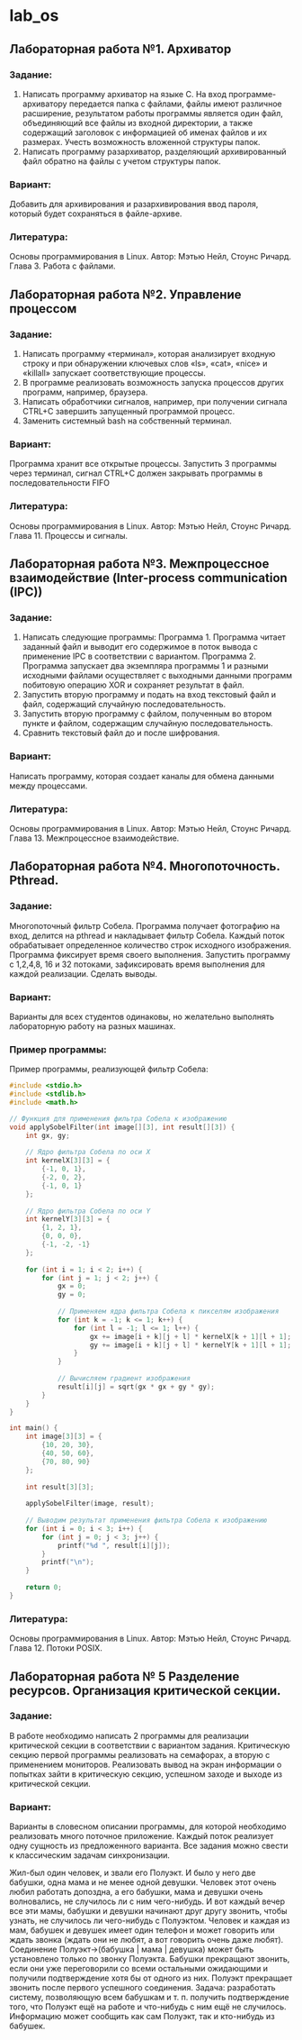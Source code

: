 # lab_os
## Лабораторная работа №1. Архиватор
### Задание:
1. Написать программу архиватор на языке C. На вход программе-архиватору 
передается папка с файлами, файлы имеют различное расширение, результатом работы 
программы является один файл, объединяющий все файлы из входной директории, а 
также содержащий заголовок с информацией об именах файлов и их размерах. Учесть 
возможность вложенной структуры папок. 
2. Написать программу разархиватор, разделяющий архивированный файл обратно на 
файлы с учетом структуры папок.
### Вариант:
Добавить для архивирования и разархивирования ввод пароля, который будет 
сохраняться в файле-архиве.
### Литература:
Основы программирования в Linux. Автор: Мэтью Нейл, Стоунс Ричард. 
Глава 3. Работа с файлами.
## Лабораторная работа №2. Управление процессом
### Задание:
1. Написать программу «терминал», которая анализирует входную строку и при 
обнаружении ключевых слов «ls», «cat», «nice» и «killall» запускает 
соответствующие процессы.
2. В программе реализовать возможность запуска процессов других программ, 
например, браузера.
3. Написать обработчики сигналов, например, при получении сигнала CTRL+C 
завершить запущенный программой процесс.
4. Заменить системный bash на собственный терминал.
### Вариант:
Программа хранит все открытые процессы. Запустить 3 программы через 
терминал, сигнал CTRL+C должен закрывать программы в 
последовательности FIFO
### Литература:
Основы программирования в Linux. Автор: Мэтью Нейл, Стоунс 
Ричард. Глава 11. Процессы и сигналы.
## Лабораторная работа №3. Межпроцессное взаимодействие (Inter-process communication (IPC))
### Задание:
1.	Написать следующие программы:
Программа 1. Программа читает заданный файл и выводит его содержимое в поток вывода с применение IPC в соответствии с вариантом.
Программа 2. Программа запускает два экземпляра программы 1 и разными исходными файлами осуществляет с выходными данными программ побитовую операцию XOR и сохраняет результат в файл.
2.	Запустить вторую программу и подать на вход текстовый файл и файл, содержащий случайную последовательность.
3.	Запустить вторую программу с файлом, полученным во втором пункте и файлом, содержащим случайную последовательность.
4.	Сравнить текстовый файл до и после шифрования.
### Вариант:
Написать программу, которая создает каналы для обмена данными между процессами.
### Литература:
Основы программирования в Linux. Автор: Мэтью Нейл, Стоунс Ричард. Глава 13. Межпроцессное взаимодействие.
## Лабораторная работа №4. Многопоточность. Pthread.
### Задание:
Многопоточный фильтр Собела. Программа получает фотографию на вход, делится на pthread
и накладывает фильтр Собела. Каждый поток обрабатывает определенное количество строк исходного изображения. Программа фиксирует время своего выполнения.
Запустить программу с 1,2,4,8, 16 и 32 потоками, зафиксировать время выполнения для каждой реализации. Сделать выводы.
### Вариант:
Варианты для всех студентов одинаковы, но желательно выполнять лабораторную работу на разных машинах.
### Пример программы:
Пример программы, реализующей фильтр Собела:
```c
#include <stdio.h>
#include <stdlib.h>
#include <math.h>

// Функция для применения фильтра Собела к изображению
void applySobelFilter(int image[][3], int result[][3]) {
    int gx, gy;
    
    // Ядро фильтра Собела по оси X
    int kernelX[3][3] = {
        {-1, 0, 1},
        {-2, 0, 2},
        {-1, 0, 1}
    };
    
    // Ядро фильтра Собела по оси Y
    int kernelY[3][3] = {
        {1, 2, 1},
        {0, 0, 0},
        {-1, -2, -1}
    };
    
    for (int i = 1; i < 2; i++) {
        for (int j = 1; j < 2; j++) {
            gx = 0;
            gy = 0;
            
            // Применяем ядра фильтра Собела к пикселям изображения
            for (int k = -1; k <= 1; k++) {
                for (int l = -1; l <= 1; l++) {
                    gx += image[i + k][j + l] * kernelX[k + 1][l + 1];
                    gy += image[i + k][j + l] * kernelY[k + 1][l + 1];
                }
            }
            
            // Вычисляем градиент изображения
            result[i][j] = sqrt(gx * gx + gy * gy);
        }
    }
}

int main() {
    int image[3][3] = {
        {10, 20, 30},
        {40, 50, 60},
        {70, 80, 90}
    };
    
    int result[3][3];
    
    applySobelFilter(image, result);
    
    // Выводим результат применения фильтра Собела к изображению
    for (int i = 0; i < 3; i++) {
        for (int j = 0; j < 3; j++) {
            printf("%d ", result[i][j]);
        }
        printf("\n");
    }
    
    return 0;
}
```
### Литература:
Основы программирования в Linux. Автор: Мэтью Нейл, Стоунс Ричард. Глава 12. Потоки POSIX.
## Лабораторная работа № 5 Разделение ресурсов. Организация критической секции.
### Задание:
В работе необходимо написать 2 программы для реализации критической секции в соответствии с вариантом задания. Критическую секцию первой программы реализовать на семафорах, а вторую с применением мониторов. Реализовать вывод на экран информации о попытках зайти в критическую секцию, успешном заходе и выходе из критической секции.
### Вариант:
Варианты в словесном описании программы, для которой необходимо реализовать много поточное приложение. Каждый поток реализует одну сущность из предложенного варианта. Все задания можно свести к классическим задачам синхронизации.

Жил-был один человек, и звали его Полуэкт. И было у него две бабушки, одна мама и не менее одной девушки. Человек этот очень любил работать допоздна, а его бабушки, мама и девушки очень волновались, не случилось ли с ним чего-нибудь. И вот каждый вечер все эти мамы, бабушки и девушки начинают друг другу звонить, чтобы узнать, не случилось ли чего-нибудь с Полуэктом. Человек и каждая из мам, бабушек и девушек имеет один телефон и может говорить или ждать звонка (ждать они не любят, а вот говорить очень даже любят). Соединение Полуэкт->(бабушка | мама | девушка) может быть установлено только по звонку Полуэкта. Бабушки прекращают звонить, если они уже переговорили со всеми остальными ожидающими и получили подтверждение хотя бы от одного из них. Полуэкт прекращает звонить после первого успешного соединения. Задача: разработать систему, позволяющую всем бабушкам и т. п. получить подтверждение того, что Полуэкт ещё на работе и что-нибудь с ним ещё не случилось. Информацию может сообщить как сам Полуэкт, так и кто-нибудь из бабушек.

